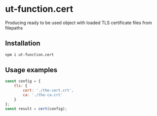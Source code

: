 # ut-function.cert

Producing ready to be used object with loaded TLS certificate files from filepaths

## Installation

```sh
npm i ut-function.cert
```

## Usage examples

```js
const config = {
    tls: {
        cert: './the-cert.crt',
        ca: './the-ca.crt'
    }
};
const result = cert(config);
```
